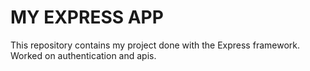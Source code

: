 MY EXPRESS APP
====
This repository contains my project done with the Express framework.
Worked on authentication and apis.


